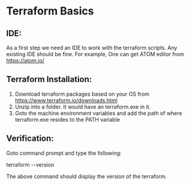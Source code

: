 # Terraform Basics

## IDE: 
As a first step we need an IDE to work with the terraform scripts. Any existing IDE should be fine. For example, One can get ATOM editor from https://atom.io/ 

## Terraform Installation: 
1. Download terraform packages based on your OS from https://www.terraform.io/downloads.html
2. Unzip into a folder. It would have an terraform.exe in it.
3. Goto the machine environment variables and add the path of where terraform.exe resides to the PATH variable

## Verification: 
Goto command prompt and type the following:

terraform --version

The above command should display the version of the terraform.

